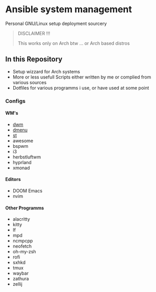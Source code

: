 # Ansible system management
Personal GNU/Linux setup deployment sourcery

> DISCLAIMER !!!
> 
> This works only on Arch btw ... or Arch based distros

## In this Repository
* Setup wizzard for Arch systems
* More or less usefull Scripts either written by me or complied from various sources
* Dotfiles for various programms i use, or have used at some point
 
### Configs
#### WM's
- [dwm](https://github.com/j0giwa/dwm)
- [dmenu](https://github.com/j0giwa/dmenu)
- [st](https://github.com/j0giwa/st)
- awesome
- bspwm
- i3
- herbstluftwm
- hyprland
- xmonad

#### Editors
- DOOM Emacs
- nvim

#### Other Programms
- alacritty
- kitty
- lf
- mpd
- ncmpcpp
- neofetch
- oh-my-zsh
- rofi
- sxhkd
- tmux
- waybar
- zathura
- zellij

